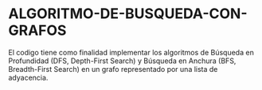 # ALGORITMO-DE-BUSQUEDA-CON-GRAFOS
El codigo tiene como finalidad implementar los algoritmos de Búsqueda en Profundidad (DFS, Depth-First Search) y Búsqueda en Anchura (BFS, Breadth-First Search) en un grafo representado por una lista de adyacencia. 
